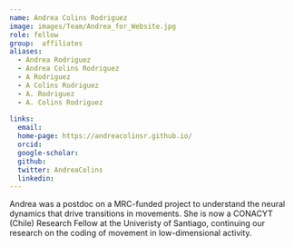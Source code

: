 ```yaml
---
name: Andrea Colins Rodriguez
image: images/Team/Andrea_for_Website.jpg
role: fellow
group:  affiliates
aliases:
  - Andrea Rodriguez
  - Andrea Colins Rodriguez
  - A Rodriguez
  - A Colins Rodriguez
  - A. Rodriguez
  - A. Colins Rodriguez
    
links:
  email: 
  home-page: https://andreacolinsr.github.io/
  orcid: 
  google-scholar: 
  github: 
  twitter: AndreaColins
  linkedin: 
---
```


Andrea was a postdoc on a MRC-funded project to understand the neural dynamics that drive transitions in movements. She is now a CONACYT (Chile) Research Fellow at the Univeristy of Santiago, continuing our research on the coding of movement in low-dimensional activity.
